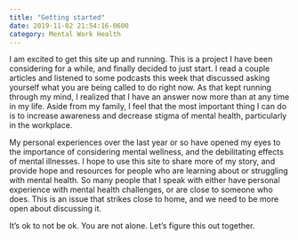 ```yaml
---
title: "Getting started"
date: 2019-11-02 21:54:16-0600
category: Mental Work Health
---
```


I am excited to get this site up and running. This is a project I have been considering for a while, and finally decided to just start. I read a couple articles and listened to some podcasts this week that discussed asking yourself what you are being called to do right now. As that kept running through my mind, I realized that I have an answer now more than at any time in my life. Aside from my family, I feel that the most important thing I can do is to increase awareness and decrease stigma of mental health, particularly in the workplace.

My personal experiences over the last year or so have opened my eyes to the importance of considering mental wellness, and the debilitating effects of mental illnesses. I hope to use this site to share more of my story, and provide hope and resources for people who are learning about or struggling with mental health. So many people that I speak with either have personal experience with mental health challenges, or are close to someone who does. This is an issue that strikes close to home, and we need to be more open about discussing it.

It’s ok to not be ok. You are not alone. Let’s figure this out together.